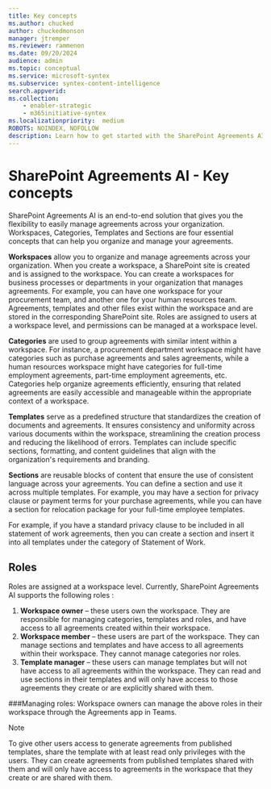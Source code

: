 ```yaml
---
title: Key concepts
ms.author: chucked
author: chuckedmonson
manager: jtremper
ms.reviewer: rammenon
ms.date: 09/20/2024
audience: admin
ms.topic: conceptual
ms.service: microsoft-syntex
ms.subservice: syntex-content-intelligence
search.appverid: 
ms.collection: 
    - enabler-strategic
    - m365initiative-syntex
ms.localizationpriority:  medium
ROBOTS: NOINDEX, NOFOLLOW
description: Learn how to get started with the SharePoint Agreements AI solution.
---
```


# SharePoint Agreements AI - Key concepts

SharePoint Agreements AI is an end-to-end solution that gives you the flexibility to easily manage agreements across your organization. Workspaces, Categories, Templates and Sections are four essential concepts that can help you organize and manage your agreements.

**Workspaces** allow you to organize and manage agreements across your organization. When you create a workspace, a SharePoint site is created and is assigned to the workspace. You can create a workspaces for business processes or departments in your organization that manages agreements. For example, you can have one workspace for your procurement team, and another one for your human resources team. Agreements, templates and other files exist within the workspace and are stored in the corresponding SharePoint site. Roles are assigned to users at a workspace level, and permissions can be managed at a workspace level. 

**Categories** are used to group agreements with similar intent within a workspace. For instance, a procurement department workspace might have categories such as purchase agreements and sales agreements, while a human resources workspace might have categories for full-time employment agreements, part-time employment agreements, etc. Categories help organize agreements efficiently, ensuring that related agreements are easily accessible and manageable within the appropriate context of a workspace.

**Templates** serve as a predefined structure that standardizes the creation of documents and agreements. It ensures consistency and uniformity across various documents within the workspace, streamlining the creation process and reducing the likelihood of errors. Templates can include specific sections, formatting, and content guidelines that align with the organization's requirements and branding.

**Sections** are reusable blocks of content that ensure the use of consistent language across your agreements. You can define a section and use it across multiple templates. For example, you may have a section for privacy clause or payment terms for your purchase agreements, while you can have a section for relocation package for your full-time employee templates. 

For example, if you have a standard privacy clause to be included in all statement of work agreements, then you can create a section and insert it into all templates under the category of Statement of Work.

## Roles

Roles are assigned at a workspace level. Currently, SharePoint Agreements AI supports the following roles  :
1.	**Workspace owner** – these users own the workspace. They are responsible for managing categories, templates and roles, and have access to all agreements created within their workspace. 
2.	**Workspace member** – these users are part of the workspace. They can manage sections and templates and have access to all agreements within their workspace. They cannot manage categories nor roles.
3.	**Template manager** – these users can manage templates but will not have access to all agreements within the workspace. They can read and use sections in their templates and will only have access to those agreements they create or are explicitly shared with them.

###Managing roles:
Workspace owners can manage the above roles in their workspace through the Agreements app in Teams. 

> [!NOTE]
> To give other users access to generate agreements from published templates, share the template with at least read only privileges with the users. They can create agreements from published templates shared with them and will only have access to agreements in the workspace that they create or are shared with them. 

